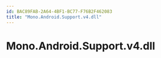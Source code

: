 ```yaml
---
id: BAC89FAB-2A64-4BF1-BC77-F76B2F462083
title: "Mono.Android.Support.v4.dll"
---
```


# Mono.Android.Support.v4.dll
